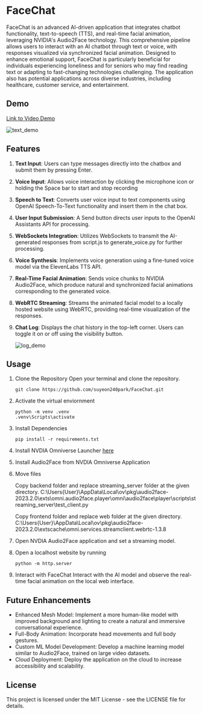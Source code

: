 # FaceChat
FaceChat is an advanced AI-driven application that integrates chatbot functionality, text-to-speech (TTS), and real-time facial animation, leveraging NVIDIA's Audio2Face technology. This comprehensive pipeline allows users to interact with an AI chatbot through text or voice, with responses visualized via synchronized facial animation. Designed to enhance emotional support, FaceChat is particularly beneficial for individuals experiencing loneliness and for seniors who may find reading text or adapting to fast-changing technologies challenging. The application also has potential applications across diverse industries, including healthcare, customer service, and entertainment.

## Demo
[Link to Video Demo](https://www.youtube.com/watch?v=jsKBskNUAYM&t=27s)

![text_demo](https://github.com/user-attachments/assets/5c88fad8-e42e-4e76-845a-42adf2a46d92)


## Features
1. **Text Input**: Users can type messages directly into the chatbox and submit them by pressing Enter.

2. **Voice Input**: Allows voice interaction by clicking the microphone icon or holding the Space bar to start and stop recording


3. **Speech to Text**: Converts user voice input to text components using OpenAI Speech-To-Text functionality and insert them in the chat box.


4. **User Input Submission**: A Send button directs user inputs to the OpenAI Assistants API for processing.


5. **WebSockets Integration**: Utilizes WebSockets to transmit the AI-generated responses from script.js to generate_voice.py for further processing.

6. **Voice Synthesis**: Implements voice generation using a fine-tuned voice model via the ElevenLabs TTS API.

7. **Real-Time Facial Animation**: Sends voice chunks to NVIDIA Audio2Face, which produce natural and synchronized facial animations corresponding to the generated voice.

8. **WebRTC Streaming**: Streams the animated facial model to a locally hosted website using WebRTC, providing real-time visualization of the responses.

9. **Chat Log**: Displays the chat history in the top-left corner. Users can toggle it on or off using the visibility button.

    ![log_demo](https://github.com/user-attachments/assets/15e41699-f049-4181-9306-e4c69fc44264)


## Usage
1. Clone the Repository
Open your terminal and clone the repository.
    ```
    git clone https://github.com/suyeon240park/FaceChat.git
    ```

2. Activate the virtual enviornment
    ```
    python -m venv .venv
    .venv\Scripts\activate
    ```
    
3. Install Dependencies
    ```
    pip install -r requirements.txt
    ```

4. Install NVDIA Omniverse Launcher [here](https://www.nvidia.com/en-us/omniverse/)

5. Install Audio2Face from NVDIA Omniverse Application
   
6. Move files

    Copy backend folder and replace streaming_server folder at the given directory.
    C:\Users\{User}\AppData\Local\ov\pkg\audio2face-2023.2.0\exts\omni.audio2face.player\omni\audio2face\player\scripts\streaming_server\test_client.py
    
    Copy frontend folder and replace web folder at the given directory.
    C:\Users\{User}\AppData\Local\ov\pkg\audio2face-2023.2.0\extscache\omni.services.streamclient.webrtc-1.3.8

6. Open NVDIA Audio2Face application and set a streaming model.

7. Open a localhost website by running
    ```
    python -m http.server
    ```

8. Interact with FaceChat
Interact with the AI model and observe the real-time facial animation on the local web interface.

## Future Enhancements
- Enhanced Mesh Model: Implement a more human-like model with improved background and lighting to create a natural and immersive conversational experience.
- Full-Body Animation: Incorporate head movements and full body gestures.
- Custom ML Model Development: Develop a machine learning model similar to Audio2Face, trained on large video datasets.
- Cloud Deployment: Deploy the application on the cloud to increase accessibility and scalability.

## License
This project is licensed under the MIT License - see the LICENSE file for details.
